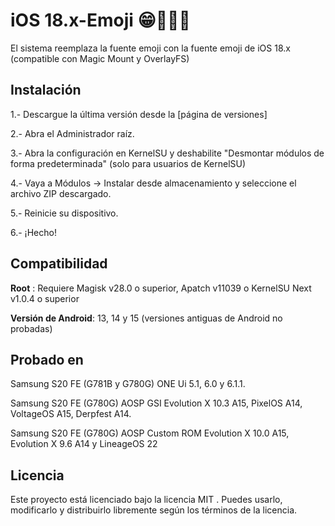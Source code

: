# iOS 18.x-Emoji 😁👻👀💀
El sistema reemplaza la fuente emoji con la fuente emoji de iOS 18.x (compatible con Magic Mount y OverlayFS)

## Instalación
1.- Descargue la última versión desde la [página de versiones]

2.- Abra el Administrador raíz.

3.- Abra la configuración en KernelSU y deshabilite "Desmontar módulos de forma predeterminada" (solo para usuarios de KernelSU)

4.- Vaya a Módulos → Instalar desde almacenamiento y seleccione el archivo ZIP descargado.

5.- Reinicie su dispositivo.

6.- ¡Hecho!

## Compatibilidad
**Root** : Requiere Magisk v28.0 o superior, Apatch v11039 o KernelSU Next v1.0.4 o superior

**Versión de Android**: 13, 14 y 15 (versiones antiguas de Android no probadas)


## Probado en
Samsung S20 FE (G781B y G780G) ONE Ui 5.1, 6.0 y 6.1.1.

Samsung S20 FE (G780G) AOSP GSI Evolution X 10.3 A15, PixelOS A14, VoltageOS A15, Derpfest A14.

Samsung S20 FE (G780G) AOSP Custom ROM Evolution X 10.0 A15, Evolution X 9.6 A14 y LineageOS 22

## Licencia
Este proyecto está licenciado bajo la licencia MIT . Puedes usarlo, modificarlo y distribuirlo libremente según los términos de la licencia.
